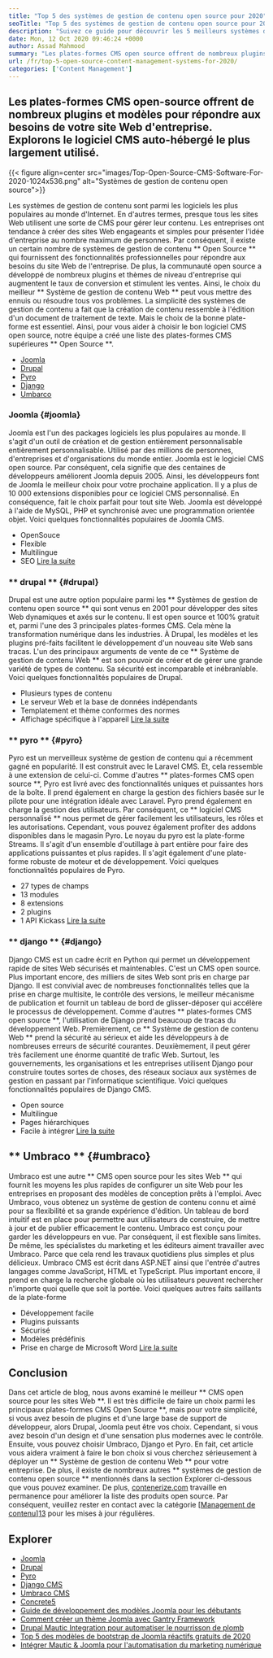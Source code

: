 ```yaml
---
title: "Top 5 des systèmes de gestion de contenu open source pour 2020" 
seoTitle: "Top 5 des systèmes de gestion de contenu open source pour 2020" 
description: "Suivez ce guide pour découvrir les 5 meilleurs systèmes de gestion de contenu open source qui sont utilisés pour gérer le contenu Web avec un contrôle complet et une transparence." 
date: Mon, 12 Oct 2020 09:46:24 +0000
author: Assad Mahmood
summary: "Les plates-formes CMS open source offrent de nombreux plugins et modèles pour répondre aux besoins de votre site Web d'entreprise. Explorons le logiciel CMS auto-hébergé le plus largement utilisé." 
url: /fr/top-5-open-source-content-management-systems-for-2020/
categories: ['Content Management']
---
```


## Les plates-formes CMS open-source offrent de nombreux plugins et modèles pour répondre aux besoins de votre site Web d'entreprise. Explorons le logiciel CMS auto-hébergé le plus largement utilisé.

{{< figure align=center src="images/Top-Open-Source-CMS-Software-For-2020-1024x536.png" alt="Systèmes de gestion de contenu open source">}}

Les systèmes de gestion de contenu sont parmi les logiciels les plus populaires au monde d'Internet. En d'autres termes, presque tous les sites Web utilisent une sorte de CMS pour gérer leur contenu. Les entreprises ont tendance à créer des sites Web engageants et simples pour présenter l'idée d'entreprise au nombre maximum de personnes. Par conséquent, il existe un certain nombre de systèmes de gestion de contenu ** Open Source ** qui fournissent des fonctionnalités professionnelles pour répondre aux besoins du site Web de l'entreprise. De plus, la communauté open source a développé de nombreux plugins et thèmes de niveau d'entreprise qui augmentent le taux de conversion et stimulent les ventes. Ainsi, le choix du meilleur ** Système de gestion de contenu Web ** peut vous mettre des ennuis ou résoudre tous vos problèmes.
La simplicité des systèmes de gestion de contenu a fait que la création de contenu ressemble à l'édition d'un document de traitement de texte. Mais le choix de la bonne plate-forme est essentiel. Ainsi, pour vous aider à choisir le bon logiciel CMS open source, notre équipe a créé une liste des plates-formes CMS supérieures ** Open Source **.
  * [Joomla][1]
  * [Drupal][2]
  * [Pyro][3]
  * [Django][4]
  * [Umbarco][5]

### Joomla {#joomla}
Joomla est l'un des packages logiciels les plus populaires au monde. Il s'agit d'un outil de création et de gestion entièrement personnalisable entièrement personnalisable. Utilisé par des millions de personnes, d'entreprises et d'organisations du monde entier.
Joomla est le logiciel CMS open source. Par conséquent, cela signifie que des centaines de développeurs améliorent Joomla depuis 2005. Ainsi, les développeurs font de Joomla le meilleur choix pour votre prochaine application. Il y a plus de 10 000 extensions disponibles pour ce logiciel CMS personnalisé. En conséquence, fait le choix parfait pour tout site Web. Joomla est développé à l'aide de MySQL, PHP et synchronisé avec une programmation orientée objet.
Voici quelques fonctionnalités populaires de Joomla CMS.
  * OpenSouce
  * Flexible
  * Multilingue
  * SEO
    [Lire la suite][6]

### ** drupal ** {#drupal}
Drupal est une autre option populaire parmi les ** Systèmes de gestion de contenu open source ** qui sont venus en 2001 pour développer des sites Web dynamiques et axés sur le contenu. Il est open source et 100% gratuit et, parmi l'une des 3 principales plates-formes CMS. Cela mène la transformation numérique dans les industries.
À Drupal, les modèles et les plugins pré-faits facilitent le développement d'un nouveau site Web sans tracas. L'un des principaux arguments de vente de ce ** Système de gestion de contenu Web ** est son pouvoir de créer et de gérer une grande variété de types de contenu. Sa sécurité est incomparable et inébranlable.
Voici quelques fonctionnalités populaires de Drupal.
  * Plusieurs types de contenu
  * Le serveur Web et la base de données indépendants
  * Templatement et thème conformes des normes
  * Affichage spécifique à l'appareil
    [Lire la suite][7]

### ** pyro ** {#pyro}
Pyro est un merveilleux système de gestion de contenu qui a récemment gagné en popularité. Il est construit avec le Laravel CMS. Et, cela ressemble à une extension de celui-ci. Comme d'autres ** plates-formes CMS open source **, Pyro est livré avec des fonctionnalités uniques et puissantes hors de la boîte. Il prend également en charge la gestion des fichiers basée sur le pilote pour une intégration idéale avec Laravel.
Pyro prend également en charge la gestion des utilisateurs. Par conséquent, ce ** logiciel CMS personnalisé ** nous permet de gérer facilement les utilisateurs, les rôles et les autorisations. Cependant, vous pouvez également profiter des addons disponibles dans le magasin Pyro.
Le noyau du pyro est la plate-forme Streams. Il s'agit d'un ensemble d'outillage à part entière pour faire des applications puissantes et plus rapides. Il s'agit également d'une plate-forme robuste de moteur et de développement.
Voici quelques fonctionnalités populaires de Pyro.
  * 27 types de champs
  * 13 modules
  * 8 extensions
  * 2 plugins
  * 1 API Kickass
    [Lire la suite][8]

### ** django ** {#django}
Django CMS est un cadre écrit en Python qui permet un développement rapide de sites Web sécurisés et maintenables. C'est un CMS open source. Plus important encore, des milliers de sites Web sont pris en charge par Django. Il est convivial avec de nombreuses fonctionnalités telles que la prise en charge multisite, le contrôle des versions, le meilleur mécanisme de publication et fournit un tableau de bord de glisser-déposer qui accélère le processus de développement.
Comme d'autres ** plates-formes CMS open source **, l'utilisation de Django prend beaucoup de tracas du développement Web. Premièrement, ce ** Système de gestion de contenu Web ** prend la sécurité au sérieux et aide les développeurs à de nombreuses erreurs de sécurité courantes. Deuxièmement, il peut gérer très facilement une énorme quantité de trafic Web. Surtout, les gouvernements, les organisations et les entreprises utilisent Django pour construire toutes sortes de choses, des réseaux sociaux aux systèmes de gestion en passant par l'informatique scientifique.
Voici quelques fonctionnalités populaires de Django CMS.
  * Open source
  * Multilingue
  * Pages hiérarchiques
  * Facile à intégrer
    [Lire la suite][9]

## ** Umbraco ** {#umbraco}
Umbraco est une autre ** CMS open source pour les sites Web ** qui fournit les moyens les plus rapides de configurer un site Web pour les entreprises en proposant des modèles de conception prêts à l'emploi. Avec Umbraco, vous obtenez un système de gestion de contenu connu et aimé pour sa flexibilité et sa grande expérience d'édition. Un tableau de bord intuitif est en place pour permettre aux utilisateurs de construire, de mettre à jour et de publier efficacement le contenu.
Umbraco est conçu pour garder les développeurs en vue. Par conséquent, il est flexible sans limites. De même, les spécialistes du marketing et les éditeurs aiment travailler avec Umbraco. Parce que cela rend les travaux quotidiens plus simples et plus délicieux.
Umbraco CMS est écrit dans ASP.NET ainsi que l'entrée d'autres langages comme JavaScript, HTML et TypeScript. Plus important encore, il prend en charge la recherche globale où les utilisateurs peuvent rechercher n'importe quoi quelle que soit la portée.
Voici quelques autres faits saillants de la plate-forme
  * Développement facile
  * Plugins puissants
  * Sécurisé
  * Modèles prédéfinis
  * Prise en charge de Microsoft Word
    [Lire la suite][10]

## Conclusion
Dans cet article de blog, nous avons examiné le meilleur ** CMS open source pour les sites Web **. Il est très difficile de faire un choix parmi les principaux plates-formes CMS Open Source **, mais pour votre simplicité, si vous avez besoin de plugins et d'une large base de support de développeur, alors Drupal, Joomla peut être vos choix. Cependant, si vous avez besoin d'un design et d'une sensation plus modernes avec le contrôle. Ensuite, vous pouvez choisir Umbraco, Django et Pyro. En fait, cet article vous aidera vraiment à faire le bon choix si vous cherchez sérieusement à déployer un ** Système de gestion de contenu Web ** pour votre entreprise. De plus, il existe de nombreux autres ** systèmes de gestion de contenu open source ** mentionnés dans la section Explorer ci-dessous que vous pouvez examiner.
De plus, [contenerize.com][11] travaille en permanence pour améliorer la liste des produits open source. Par conséquent, veuillez rester en contact avec la catégorie [[Management de contenu][12]][13] pour les mises à jour régulières.

## Explorer
  * [Joomla][6]
  * [Drupal][7]
  * [Pyro][8]
  * [Django CMS][9]
  * [Umbraco CMS][10]
  * [Concrete5][14]
  * [Guide de développement des modèles Joomla pour les débutants][15]
  * [Comment créer un thème Joomla avec Gantry Framework][16]
  * [Drupal Mautic Integration pour automatiser le nourrisson de plomb][17]
  * [Top 5 des modèles de bootstrap de Joomla réactifs gratuits de 2020][18]
  * [Intégrer Mautic & Joomla pour l'automatisation du marketing numérique][19]

  
[1]: #joomla
[2]: #drupal
[3]: #pyro
[4]: #django
[5]: #umbarco
[6]: https://products.containerize.com/content-management/joomla
[7]: https://products.containerize.com/content-management/drupal
[8]: https://products.containerize.com/content-management/pyro
[9]: https://products.containerize.com/content-management/django
[10]: https://products.containerize.com/content-management/umbraco
[11]: https://www.containerize.com/
[12]: https://products.containerize.com/content-management/
[13]: https://products.containerize.com/rad
[14]: https://products.containerize.com/content-management/concrete5
[15]: https://blog.containerize.com/content-management/responsive-joomla-templates-tutorial/
[16]: https://blog.containerize.com/content-management/how-to-create-joomla-theme-joomla-gantry-framework/
[17]: https://blog.containerize.com/content-management/drupal-tutorial-automate-lead-growth-with-drupal-mautic/
[18]: https://blog.containerize.com/content-management/top-5-best-free-responsive-joomla-templates-of-2020/
[19]: https://blog.containerize.com/content-management/integrate-mautic-with-joomla-for-marketing-automation/

